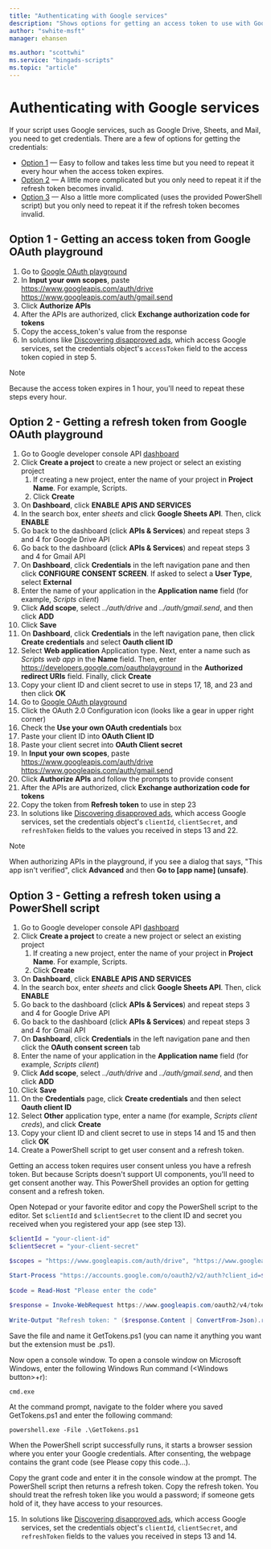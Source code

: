 ```yaml
---
title: "Authenticating with Google services"
description: "Shows options for getting an access token to use with Google services."
author: "swhite-msft"
manager: ehansen

ms.author: "scottwhi"
ms.service: "bingads-scripts"
ms.topic: "article"
---
```


# Authenticating with Google services

If your script uses Google services, such as Google Drive, Sheets, and Mail, you need to get credentials. There are a few of options for getting the credentials:

- [Option 1](#option1) &mdash; Easy to follow and takes less time but you need to repeat it every hour when the access token expires.
- [Option 2](#option2) &mdash; A little more complicated but you only need to repeat it if the refresh token becomes invalid.
- [Option 3](#option3) &mdash; Also a little more complicated (uses the provided PowerShell script) but you only need to repeat it if the refresh token becomes invalid.

## <a name="option1"></a>Option 1 - Getting an access token from Google OAuth playground

1. Go to [Google OAuth playground](https://developers.google.com/oauthplayground)
2. In **Input your own scopes**, paste https://www.googleapis.com/auth/drive https://www.googleapis.com/auth/gmail.send
3. Click **Authorize APIs** 
4. After the APIs are authorized, click **Exchange authorization code for tokens**
5. Copy the access_token's value from the response
6. In solutions like [Discovering disapproved ads](../solutions/get-disapproved-ads.md), which access Google services, set the credentials object's `accessToken` field to the access token copied in step 5.

> [!NOTE]
> Because the access token expires in 1 hour, you'll need to repeat these steps every hour.


## <a name="option2"></a>Option 2 - Getting a refresh token from Google OAuth playground


1. Go to Google developer console API [dashboard](https://console.developers.google.com/apis/dashboard)
2. Click **Create a project** to create a new project or select an existing project  
   1. If creating a new project, enter the name of your project in **Project Name**. For example, Scripts.
   2. Click **Create**
3. On **Dashboard**, click **ENABLE APIS AND SERVICES**
4. In the search box, enter *sheets* and click **Google Sheets API**. Then, click **ENABLE**
5. Go back to the dashboard (click **APIs & Services**) and repeat steps 3 and 4 for Google Drive API
6. Go back to the dashboard (click **APIs & Services**) and repeat steps 3 and 4 for Gmail API
7. On **Dashboard**, click **Credentials** in the left navigation pane and then click **CONFIGURE CONSENT SCREEN**. If asked to select a **User Type**, select **External**
8. Enter the name of your application in the **Application name** field (for example, *Scripts client*)
9. Click **Add scope**, select *../auth/drive* and *../auth/gmail.send*, and then click **ADD**
10. Click **Save**
11. On **Dashboard**, click **Credentials** in the left navigation pane, then click **Create credentials** and select **Oauth client ID**
12. Select **Web application** Application type. Next, enter a name such as *Scripts web app* in the **Name** field. Then, enter https://developers.google.com/oauthplayground in the **Authorized redirect URIs** field. Finally, click **Create**
13. Copy your client ID and client secret to use in steps 17, 18, and 23 and then click **OK**
14. Go to [Google OAuth playground](https://developers.google.com/oauthplayground)
15. Click the OAuth 2.0 Configuration icon (looks like a gear in upper right corner)
16. Check the **Use your own OAuth credentials** box
17. Paste your client ID into **OAuth Client ID**
18. Paste your client secret into **OAuth Client secret**
19. In **Input your own scopes**, paste https://www.googleapis.com/auth/drive https://www.googleapis.com/auth/gmail.send
20. Click **Authorize APIs** and follow the prompts to provide consent 
21. After the APIs are authorized, click **Exchange authorization code for tokens**
22. Copy the token from **Refresh token** to use in step 23 
23. In solutions like [Discovering disapproved ads](../solutions/get-disapproved-ads.md), which access Google services, set the credentials object's `clientId`, `clientSecret`, and `refreshToken` fields to the values you received in steps 13 and 22. 

> [!NOTE]
> When authorizing APIs in the playground, if you see a dialog that says, "This app isn't verified", click **Advanced** and then **Go to [app name] (unsafe)**.


## <a name="option3"></a>Option 3 - Getting a refresh token using a PowerShell script

1. Go to Google developer console API [dashboard](https://console.developers.google.com/apis/dashboard)
2. Click **Create a project** to create a new project or select an existing project  
   1. If creating a new project, enter the name of your project in **Project Name**. For example, Scripts.
   2. Click **Create**
3. On **Dashboard**, click **ENABLE APIS AND SERVICES**
4. In the search box, enter *sheets* and click **Google Sheets API**. Then, click **ENABLE**
5. Go back to the dashboard (click **APIs & Services**) and repeat steps 3 and 4 for Google Drive API
6. Go back to the dashboard (click **APIs & Services**) and repeat steps 3 and 4 for Gmail API
7. On **Dashboard**, click **Credentials** in the left navigation pane and then click the **OAuth consent screen** tab
8. Enter the name of your application in the **Application name** field (for example, *Scripts client*)
9. Click **Add scope**, select *../auth/drive* and *../auth/gmail.send*, and then click **ADD**
10. Click **Save**
11. On the **Credentials** page, click **Create credentials** and then select **Oauth client ID**
12. Select **Other** application type, enter a name (for example, *Scripts client creds*), and click **Create**
13. Copy your client ID and client secret to use in steps 14 and 15 and then click **OK**
14. Create a PowerShell script to get user consent and a refresh token.  
   
  Getting an access token requires user consent unless you have a refresh token. But because Scripts doesn't support UI components, you'll need to get consent another way. This PowerShell provides an option for getting consent and a refresh token.  
   
  Open Notepad or your favorite editor and copy the PowerShell script to the editor. Set `$clientId` and `$clientSecret` to the client ID and secret you received when you registered your app (see step 13).  
   
  ```powershell
  $clientId = "your-client-id"
  $clientSecret = "your-client-secret"
  
  $scopes = "https://www.googleapis.com/auth/drive", "https://www.googleapis.com/auth/gmail.send"
  
  Start-Process "https://accounts.google.com/o/oauth2/v2/auth?client_id=$clientId&scope=$([string]::Join("%20", $scopes))&access_type=offline&response_type=code&redirect_uri=urn:ietf:wg:oauth:2.0:oob"    
   
  $code = Read-Host "Please enter the code"
     
  $response = Invoke-WebRequest https://www.googleapis.com/oauth2/v4/token -ContentType application/x-www-form-urlencoded -Method POST -Body "client_id=$clientid&client_secret=$clientSecret&redirect_uri=urn:ietf:wg:oauth:2.0:oob&code=$code&grant_type=authorization_code"
    
  Write-Output "Refresh token: " ($response.Content | ConvertFrom-Json).refresh_token 
  ```  
   
  Save the file and name it GetTokens.ps1 (you can name it anything you want but the extension must be .ps1).  
   
  Now open a console window. To open a console window on Microsoft Windows, enter the following Windows Run command (\<Windows button>+r):  
   
  ```
  cmd.exe
  ```  
   
  At the command prompt, navigate to the folder where you saved GetTokens.ps1 and enter the following command:  
   
  ```
  powershell.exe -File .\GetTokens.ps1
  ```  
   
  When the PowerShell script successfully runs, it starts a browser session where you enter your Google credentials. After consenting, the webpage contains the grant code (see Please copy this code...).  
     
  Copy the grant code and enter it in the console window at the prompt. The PowerShell script then returns a refresh token. Copy the refresh token. You should treat the refresh token like you would a password; if someone gets hold of it, they have access to your resources. 
  
15. In solutions like [Discovering disapproved ads](../solutions/get-disapproved-ads.md), which access Google services, set the credentials object's `clientId`, `clientSecret`, and `refreshToken` fields to the values you received in steps 13 and 14. 

